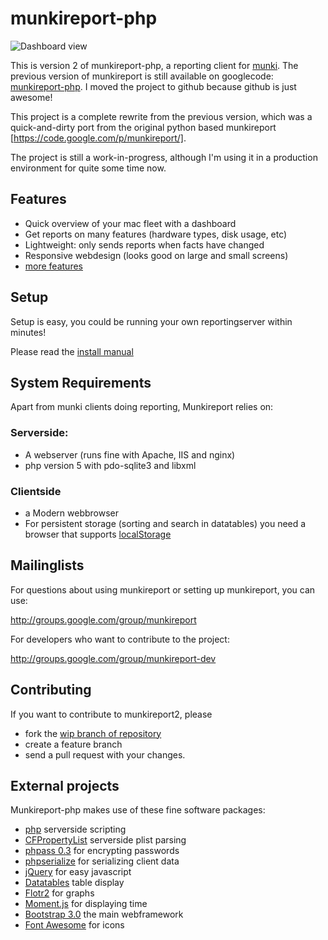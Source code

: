 munkireport-php
===============

![Dashboard view](https://raw.github.com/wiki/munkireport/munkireport-php/assets/pics/dashboard.png)

This is version 2 of munkireport-php, a reporting client for [munki](https://code.google.com/p/munki/). The previous version of munkireport is still available on googlecode: [munkireport-php](https://code.google.com/p/munkireport-php/).
I moved the project to github because github is just awesome!

This project is a complete rewrite from the previous version, which was a quick-and-dirty port from the original python based munkireport [https://code.google.com/p/munkireport/]. 

The project is still a work-in-progress, although I'm using it in a production environment for quite some time now.

Features
---

* Quick overview of your mac fleet with a dashboard
* Get reports on many features (hardware types, disk usage, etc)
* Lightweight: only sends reports when facts have changed
* Responsive webdesign (looks good on large and small screens)
* [more features](https://github.com/munkireport/munkireport-php/wiki/Features)

Setup
---

Setup is easy, you could be running your own reportingserver within minutes! 

Please read the [install manual](docs/setup.md)

System Requirements
---

Apart from munki clients doing reporting, Munkireport relies on:

### Serverside:

* A webserver (runs fine with Apache, IIS and nginx)
* php version 5 with pdo-sqlite3 and libxml

### Clientside

* a Modern webbrowser
* For persistent storage (sorting and search in datatables) you need a browser that supports [localStorage](http://caniuse.com/#search=localstorage)

Mailinglists
---

For questions about using munkireport or setting up munkireport, you can use:

http://groups.google.com/group/munkireport

For developers who want to contribute to the project:

http://groups.google.com/group/munkireport-dev

Contributing
---

If you want to contribute to munkireport2, please 

* fork the [wip branch of repository](https://github.com/munkireport/munkireport-php/tree/wip)
* create a feature branch
* send a pull request with your changes.


External projects
---

Munkireport-php makes use of these fine software packages:

* [php](http://php.net) serverside scripting
* [CFPropertyList](https://github.com/rodneyrehm/CFPropertyList) serverside plist parsing
* [phpass 0.3](http://www.openwall.com/phpass/) for encrypting passwords
* [phpserialize](https://github.com/sdfsdhgjkbmnmxc/phpserialize) for serializing client data
* [jQuery](http://jquery.com) for easy javascript
* [Datatables](http://datatables.net) table display
* [Flotr2](http://www.humblesoftware.com/flotr2/) for graphs
* [Moment.js](http://momentjs.com) for displaying time
* [Bootstrap 3.0](http://getbootstrap.com) the main webframework
* [Font Awesome](http://fortawesome.github.io/Font-Awesome/) for icons

